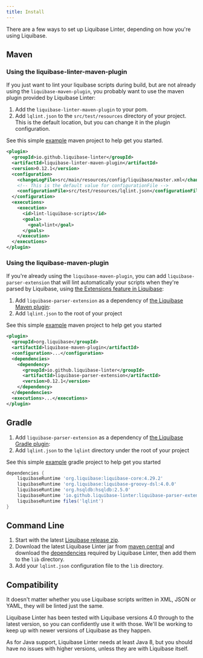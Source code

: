 ```yaml
---
title: Install
---
```


There are a few ways to set up Liquibase Linter, depending on how you're using Liquibase.

## Maven

### Using the liquibase-linter-maven-plugin

If you just want to lint your liquibase scripts during build, but are not already using the `liquibase-maven-plugin`, you probably want to use the maven plugin provided by Liquibase Linter:

1. Add the `liquibase-linter-maven-plugin` to your pom.
2. Add `lqlint.json` to the `src/test/resources` directory of your project. This is the default location, but you can change it in the plugin configuration.

See this simple [example](https://github.com/liquibase-linter/liquibase-linter/tree/main/examples/liquibase-linter-maven-plugin) maven project to help get you started.

```xml
<plugin>
  <groupId>io.github.liquibase-linter</groupId>
  <artifactId>liquibase-linter-maven-plugin</artifactId>
  <version>0.12.1</version>
  <configuration>
    <changeLogFile>src/main/resources/config/liquibase/master.xml</changeLogFile>
    <!-- This is the default value for configurationFile -->
    <configurationFile>src/test/resources/lqlint.json</configurationFile>
  </configuration>
  <executions>
    <execution>
      <id>lint-liquibase-scripts</id>
      <goals>
        <goal>lint</goal>
      </goals>
    </execution>
  </executions>
</plugin>
```

### Using the liquibase-maven-plugin

If you're already using the `liquibase-maven-plugin`, you can add `liquibase-parser-extension` that will lint automatically your scripts when they're parsed by Liquibase, using [the Extensions feature in Liquibase](https://contribute.liquibase.com/extensions-integrations/extensions-overview/):

1. Add `liquibase-parser-extension` as a dependency of [the Liquibase Maven plugin](https://docs.liquibase.com/tools-integrations/maven/home.html):
2. Add `lqlint.json` to the root of your project

See this simple [example](https://github.com/liquibase-linter/liquibase-linter/tree/main/examples/liquibase-maven-plugin) maven project to help get you started

```xml
<plugin>
  <groupId>org.liquibase</groupId>
  <artifactId>liquibase-maven-plugin</artifactId>
  <configuration>...</configuration>
  <dependencies>
    <dependency>
      <groupId>io.github.liquibase-linter</groupId>
      <artifactId>liquibase-parser-extension</artifactId>
      <version>0.12.1</version>
    </dependency>
  </dependencies>
  <executions>...</executions>
</plugin>
```

## Gradle

1. Add `liquibase-parser-extension` as a dependency of [the Liquibase Gradle plugin](https://github.com/liquibase/liquibase-gradle-plugin):
2. Add `lqlint.json` to the `lqlint` directory under the root of your project

See this simple [example](https://github.com/liquibase-linter/liquibase-linter/tree/main/examples/gradle) gradle project to help get you started

```groovy
dependencies {
    liquibaseRuntime 'org.liquibase:liquibase-core:4.29.2'
    liquibaseRuntime 'org.liquibase:liquibase-groovy-dsl:4.0.0'
    liquibaseRuntime 'org.hsqldb:hsqldb:2.5.0'
    liquibaseRuntime 'io.github.liquibase-linter:liquibase-parser-extension:0.12.1'
    liquibaseRuntime files('lqlint')
}
```

## Command Line

1. Start with the latest [Liquibase release zip](https://github.com/liquibase/liquibase/releases/).
2. Download the latest Liquibase Linter jar from [maven central](https://repo1.maven.org/maven2/io/github/liquibase-linter/) and download
   the [dependencies](https://mvnrepository.com/artifact/io.github.liquibase-linter/liquibase-linter) required by Liquibase Linter, then add them to
   the `lib` directory.
3. Add your `lqlint.json` configuration file to the `lib` directory.

## Compatibility

It doesn't matter whether you use Liquibase scripts written in XML, JSON or YAML, they will be linted just the same.

Liquibase Linter has been tested with Liquibase versions 4.0 through to the latest version, so you can confidently use it with those. We'll be working to keep up with newer versions of Liquibase as they happen.

As for Java support, Liquibase Linter needs at least Java 8, but you should have no issues with higher versions, unless they are with Liquibase itself.

